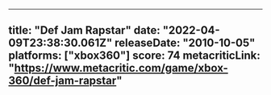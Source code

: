 
---
title: "Def Jam Rapstar"
date: "2022-04-09T23:38:30.061Z"
releaseDate: "2010-10-05"
platforms: ["xbox360"]
score: 74
metacriticLink: "https://www.metacritic.com/game/xbox-360/def-jam-rapstar"
---
